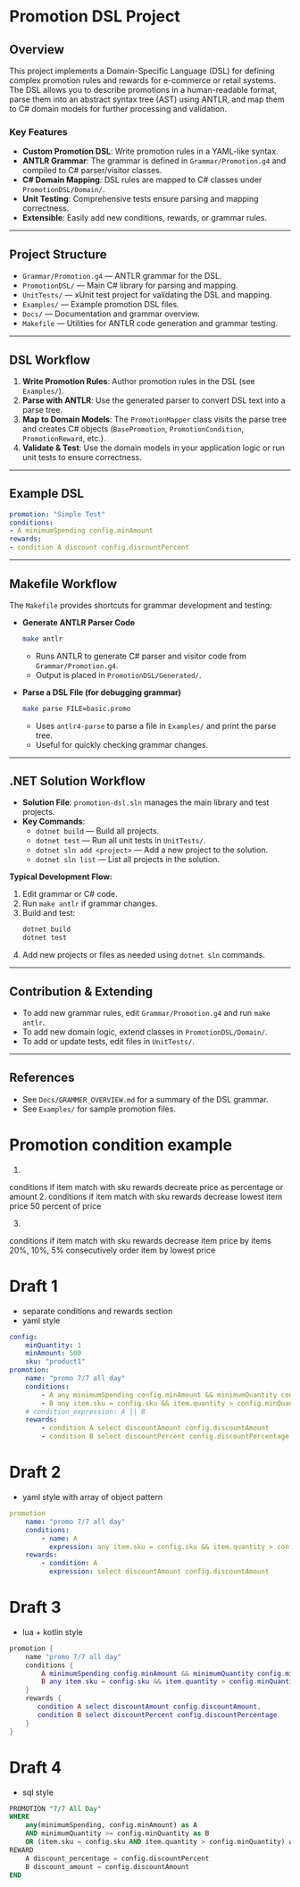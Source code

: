# Promotion DSL Project

## Overview

This project implements a Domain-Specific Language (DSL) for defining complex promotion rules and rewards for e-commerce or retail systems. The DSL allows you to describe promotions in a human-readable format, parse them into an abstract syntax tree (AST) using ANTLR, and map them to C# domain models for further processing and validation.

### Key Features
- **Custom Promotion DSL**: Write promotion rules in a YAML-like syntax.
- **ANTLR Grammar**: The grammar is defined in `Grammar/Promotion.g4` and compiled to C# parser/visitor classes.
- **C# Domain Mapping**: DSL rules are mapped to C# classes under `PromotionDSL/Domain/`.
- **Unit Testing**: Comprehensive tests ensure parsing and mapping correctness.
- **Extensible**: Easily add new conditions, rewards, or grammar rules.

---

## Project Structure
- `Grammar/Promotion.g4` — ANTLR grammar for the DSL.
- `PromotionDSL/` — Main C# library for parsing and mapping.
- `UnitTests/` — xUnit test project for validating the DSL and mapping.
- `Examples/` — Example promotion DSL files.
- `Docs/` — Documentation and grammar overview.
- `Makefile` — Utilities for ANTLR code generation and grammar testing.

---

## DSL Workflow

1. **Write Promotion Rules**: Author promotion rules in the DSL (see `Examples/`).
2. **Parse with ANTLR**: Use the generated parser to convert DSL text into a parse tree.
3. **Map to Domain Models**: The `PromotionMapper` class visits the parse tree and creates C# objects (`BasePromotion`, `PromotionCondition`, `PromotionReward`, etc.).
4. **Validate & Test**: Use the domain models in your application logic or run unit tests to ensure correctness.

---

## Example DSL

```yaml
promotion: "Simple Test"
conditions:
- A minimumSpending config.minAmount
rewards:
- condition A discount config.discountPercent
```

---

## Makefile Workflow

The `Makefile` provides shortcuts for grammar development and testing:

- **Generate ANTLR Parser Code**
  ```sh
  make antlr
  ```
  - Runs ANTLR to generate C# parser and visitor code from `Grammar/Promotion.g4`.
  - Output is placed in `PromotionDSL/Generated/`.

- **Parse a DSL File (for debugging grammar)**
  ```sh
  make parse FILE=basic.promo
  ```
  - Uses `antlr4-parse` to parse a file in `Examples/` and print the parse tree.
  - Useful for quickly checking grammar changes.

---

## .NET Solution Workflow

- **Solution File**: `promotion-dsl.sln` manages the main library and test projects.
- **Key Commands**:
  - `dotnet build` — Build all projects.
  - `dotnet test` — Run all unit tests in `UnitTests/`.
  - `dotnet sln add <project>` — Add a new project to the solution.
  - `dotnet sln list` — List all projects in the solution.

**Typical Development Flow:**
1. Edit grammar or C# code.
2. Run `make antlr` if grammar changes.
3. Build and test:
   ```sh
   dotnet build
   dotnet test
   ```
4. Add new projects or files as needed using `dotnet sln` commands.

---

## Contribution & Extending

- To add new grammar rules, edit `Grammar/Promotion.g4` and run `make antlr`.
- To add new domain logic, extend classes in `PromotionDSL/Domain/`.
- To add or update tests, edit files in `UnitTests/`.

---

## References

- See `Docs/GRAMMER_OVERVIEW.md` for a summary of the DSL grammar.
- See `Examples/` for sample promotion files.

# Promotion condition example
1. 
conditions if item match with sku
rewards decreate price as percentage or amount
2. 
conditions if item match with sku
rewards decrease lowest item price 50 percent of price

3. 
conditions if item match with sku
rewards decrease item price by items 20%, 10%, 5% consecutively order item by lowest price

# Draft 1

- separate conditions and rewards section
- yaml style
```yaml
config:
    minQuantity: 1
    minAmount: 500
    sku: "product1"
promotion:
    name: "promo 7/7 all day"
    conditions:
        - A any minimumSpending config.minAmount && minimumQuantity config.minQuantity
        - B any item.sku = config.sku && item.quantity > config.minQuantity
    # condition_expression: A || B
    rewards:
        - condition A select discountAmount config.discountAmount
        - condition B select discountPercent config.discountPercentage
```

# Draft 2
- yaml style with array of object pattern
```yaml
promotion
    name: "promo 7/7 all day"
    conditions:
        - name: A
          expression: any item.sku = config.sku && item.quantity > config.minQuantity
    rewards:
        - condition: A 
          expression: select discountAmount config.discountAmount
```

# Draft 3
- lua +  kotlin style

```lua
promotion {
    name "promo 7/7 all day"
    conditions {
        A minimumSpending config.minAmount && minimumQuantity config.minQuantity,
        B any item.sku = config.sku && item.quantity > config.minQuantity
    }
    rewards {
       condition A select discountAmount config.discountAmount,
       condition B select discountPercent config.discountPercentage
    }
}
```

# Draft 4
- sql style
```sql
PROMOTION "7/7 All Day"
WHERE
    any(minimumSpending, config.minAmount) as A 
    AND minimumQuantity >= config.minQuantity as B
    OR (item.sku = config.sku AND item.quantity > config.minQuantity) as C
REWARD
    A discount_percentage = config.discountPercent
    B discount_amount = config.discountAmount
END
```